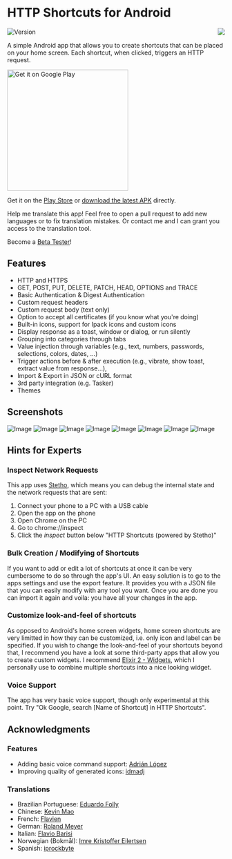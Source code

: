 # HTTP Shortcuts for Android
<img src="./HTTPShortcuts/app/src/main/res/drawable-xxxhdpi/ic_launcher.png" align="right" style="margin-left: 1em;"/>

![Version](https://img.shields.io/badge/version-1.22.0-green.svg)

A simple Android app that allows you to create shortcuts that can be placed on your home screen. Each shortcut, when clicked, triggers an HTTP request.

<a href="https://play.google.com/store/apps/details?id=ch.rmy.android.http_shortcuts">
<img alt="Get it on Google Play" src="http://steverichey.github.io/google-play-badge-svg/img/en_get.svg" width="280" />
</a>

Get it on the [Play Store](https://play.google.com/store/apps/details?id=ch.rmy.android.http_shortcuts) or [download the latest APK](https://github.com/Waboodoo/HTTP-Shortcuts/releases/download/v1.20.0/app-release.apk) directly.


Help me translate this app! Feel free to open a pull request to add new languages or to fix translation mistakes. Or contact me and I can grant you access to the translation tool.

Become a [Beta Tester](https://play.google.com/apps/testing/ch.rmy.android.http_shortcuts)!

## Features
- HTTP and HTTPS
- GET, POST, PUT, DELETE, PATCH, HEAD, OPTIONS and TRACE
- Basic Authentication & Digest Authentication
- Custom request headers
- Custom request body (text only)
- Option to accept all certificates (if you know what you're doing)
- Built-in icons, support for Ipack icons and custom icons
- Display response as a toast, window or dialog, or run silently
- Grouping into categories through tabs
- Value injection through variables (e.g., text, numbers, passwords, selections, colors, dates, …)
- Trigger actions before & after execution (e.g., vibrate, show toast, extract value from response…), 
- Import & Export in JSON or cURL format
- 3rd party integration (e.g. Tasker)
- Themes


## Screenshots

![Image](/Screenshots/1.png)
![Image](/Screenshots/2.png)
![Image](/Screenshots/3.png)
![Image](/Screenshots/4.png)
![Image](/Screenshots/5.png)
![Image](/Screenshots/6.png)
![Image](/Screenshots/7.png)
![Image](/Screenshots/8.png)

## Hints for Experts

### Inspect Network Requests
This app uses [Stetho](https://github.com/facebook/stetho), which means you can debug the internal state and the network requests that are sent:
1. Connect your phone to a PC with a USB cable
2. Open the app on the phone
3. Open Chrome on the PC
4. Go to chrome://inspect
5. Click the *inspect* button below "HTTP Shortcuts (powered by Stetho)"

### Bulk Creation / Modifying of Shortcuts
If you want to add or edit a lot of shortcuts at once it can be very cumbersome to do so through the app's UI. An easy solution is to go to the apps settings and use the export feature. It provides you with a JSON file that you can easily modify with any tool you want. Once you are done you can import it again and voila: you have all your changes in the app.

### Customize look-and-feel of shortcuts
As opposed to Android's home screen widgets, home screen shortcuts are very limitted in how they can be customized, i.e. only icon and label can be specified. If you wish to change the look-and-feel of your shortcuts beyond that, I recommend you have a look at some third-party apps that allow you to create custom widgets. I recommend [Elixir 2 - Widgets](https://play.google.com/store/apps/details?id=com.bartat.android.elixir.widget&hl=en), which I personally use to combine multiple shortcuts into a nice looking widget.

### Voice Support
The app has very basic voice support, though only experimental at this point. Try "Ok Google, search \[Name of Shortcut\] in HTTP Shortcuts".

## Acknowledgments

### Features
- Adding basic voice command support: [Adrián López](https://github.com/adrianlzt)
- Improving quality of generated icons: [idmadj](https://github.com/idmadj)

### Translations
- Brazilian Portuguese: [Eduardo Folly](https://github.com/edufolly)
- Chinese: [Kevin Mao](https://github.com/yuanrunmao)
- French: [Flavien](https://github.com/Flavien06)
- German: [Roland Meyer](https://github.com/Waboodoo)
- Italian: [Flavio Barisi](https://github.com/flavio20002)
- Norwegian (Bokmål): [Imre Kristoffer Eilertsen](https://github.com/DandelionSprout)
- Spanish: [iprockbyte](https://github.com/iprockbyte)
